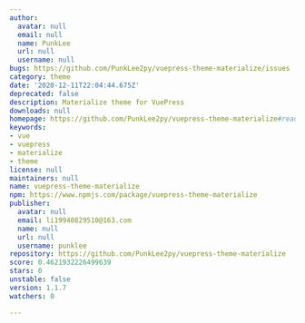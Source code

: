 ```yaml
---
author:
  avatar: null
  email: null
  name: PunkLee
  url: null
  username: null
bugs: https://github.com/PunkLee2py/vuepress-theme-materialize/issues
category: theme
date: '2020-12-11T22:04:44.675Z'
deprecated: false
description: Materialize theme for VuePress
downloads: null
homepage: https://github.com/PunkLee2py/vuepress-theme-materialize#readme
keywords:
- vue
- vuepress
- materialize
- theme
license: null
maintainers: null
name: vuepress-theme-materialize
npm: https://www.npmjs.com/package/vuepress-theme-materialize
publisher:
  avatar: null
  email: li19940829510@163.com
  name: null
  url: null
  username: punklee
repository: https://github.com/PunkLee2py/vuepress-theme-materialize
score: 0.4621932226499639
stars: 0
unstable: false
version: 1.1.7
watchers: 0

---
```


